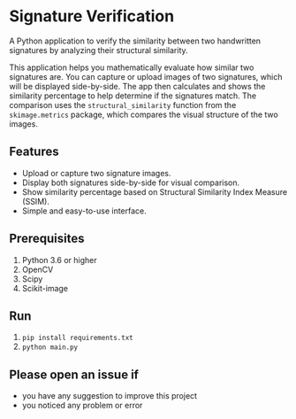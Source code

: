 # Signature Verification
A Python application to verify the similarity between two handwritten signatures by analyzing their structural similarity.


This application helps you mathematically evaluate how similar two signatures are. You can capture or upload images of two signatures, which will be displayed side-by-side. The app then calculates and shows the similarity percentage to help determine if the signatures match. The comparison uses the `structural_similarity` function from the `skimage.metrics` package, which compares the visual structure of the two images.

## Features
- Upload or capture two signature images.
- Display both signatures side-by-side for visual comparison.
- Show similarity percentage based on Structural Similarity Index Measure (SSIM).
- Simple and easy-to-use interface.


## Prerequisites
1. Python 3.6 or higher
2. OpenCV
3. Scipy
4. Scikit-image


## Run
1. `pip install requirements.txt`
2. `python main.py`


## Please open an issue if
* you have any suggestion to improve this project
* you noticed any problem or error
